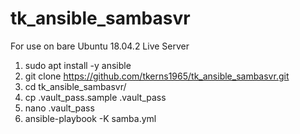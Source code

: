 # tk_ansible_sambasvr

For use on bare Ubuntu 18.04.2 Live Server

1. sudo apt install -y ansible
2. git clone https://github.com/tkerns1965/tk_ansible_sambasvr.git
3. cd tk_ansible_sambasvr/
4. cp .vault_pass.sample .vault_pass
5. nano .vault_pass
6. ansible-playbook -K samba.yml
